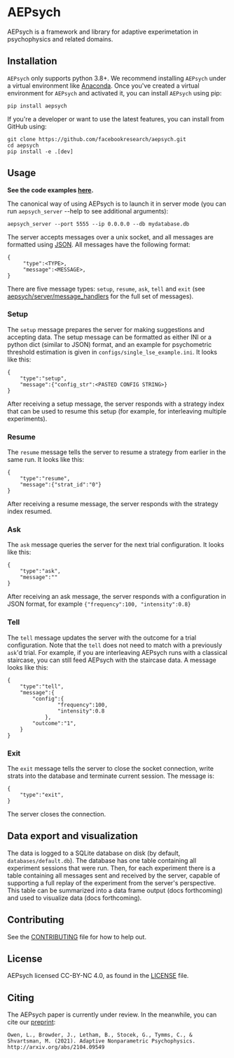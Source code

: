 # AEPsych

AEPsych is a framework and library for adaptive experimetation in psychophysics and related domains.

## Installation
`AEPsych` only supports python 3.8+. We recommend installing `AEPsych` under a virtual environment like
[Anaconda](https://docs.conda.io/projects/conda/en/latest/user-guide/tasks/manage-environments.html).
Once you've created a virtual environment for `AEPsych` and activated it, you can install `AEPsych` using pip:

```
pip install aepsych
```

If you're a developer or want to use the latest features, you can install from GitHub using:

```
git clone https://github.com/facebookresearch/aepsych.git
cd aepsych
pip install -e .[dev]
```

## Usage
**See the code examples [here](https://github.com/facebookresearch/aepsych/tree/main/examples).**

The canonical way of using AEPsych is to launch it in server mode (you can run `aepsych_server` --help to see additional arguments):

```
aepsych_server --port 5555 --ip 0.0.0.0 --db mydatabase.db
```

The server accepts messages over a unix socket, and
all messages are formatted using [JSON](https://www.json.org/json-en.html). All messages
have the following format:

```
{
     "type":<TYPE>,
     "message":<MESSAGE>,
}
```

There are five message types: `setup`, `resume`, `ask`, `tell` and `exit` (see [aepsych/server/message_handlers](https://github.com/facebookresearch/aepsych/tree/main/aepsych/server/message_handlers) for the full set of messages).
### Setup
The `setup` message prepares the server for making suggestions and accepting data. The setup
message can be formatted as either INI or a python dict (similar to JSON) format, and an example
for psychometric threshold estimation is given in `configs/single_lse_example.ini`. It looks like this:

```
{
    "type":"setup",
    "message":{"config_str":<PASTED CONFIG STRING>}
}
```
After receiving a setup message, the server responds with a strategy index that can be used
to resume this setup (for example, for interleaving multiple experiments).

### Resume
The `resume` message tells the server to resume a strategy from earlier in the same run. It looks like this:
```
{
    "type":"resume",
    "message":{"strat_id":"0"}
}
```
After receiving a resume message, the server responds with the strategy index resumed.

### Ask
The `ask` message queries the server for the next trial configuration. It looks like this:

```
{
    "type":"ask",
    "message":""
}
```
After receiving an ask message, the server responds with a configuration in JSON format, for example
`{"frequency":100, "intensity":0.8}`

### Tell
The `tell` message updates the server with the outcome for a trial configuration. Note that the
`tell` does not need to match with a previously `ask`'d trial. For example, if you are interleaving
AEPsych runs with a classical staircase, you can still feed AEPsych with the staircase data. A message
looks like this:
```
{
    "type":"tell",
    "message":{
        "config":{
                "frequency":100,
                "intensity":0.8
            },
        "outcome":"1",
    }
}
```
### Exit
The `exit` message tells the server to close the socket connection, write strats into the database and terminate current session.
The message is:
```
{
    "type":"exit",
}
```
The server closes the connection.

## Data export and visualization
The data is logged to a SQLite database on disk (by default, `databases/default.db`). The database
has one table containing all experiment sessions that were run. Then, for each experiment there
is a table containing all messages sent and received by the server, capable of supporting a
full replay of the experiment from the server's perspective. This table can be summarized
into a data frame output (docs forthcoming) and used to visualize data (docs forthcoming).

## Contributing
See the [CONTRIBUTING](CONTRIBUTING.md) file for how to help out.

## License
AEPsych licensed CC-BY-NC 4.0, as found in the [LICENSE](LICENSE) file.

## Citing
The AEPsych paper is currently under review. In the meanwhile, you can cite our [preprint](https://arxiv.org/abs/2104.09549):

    Owen, L., Browder, J., Letham, B., Stocek, G., Tymms, C., & Shvartsman, M. (2021). Adaptive Nonparametric Psychophysics. http://arxiv.org/abs/2104.09549
